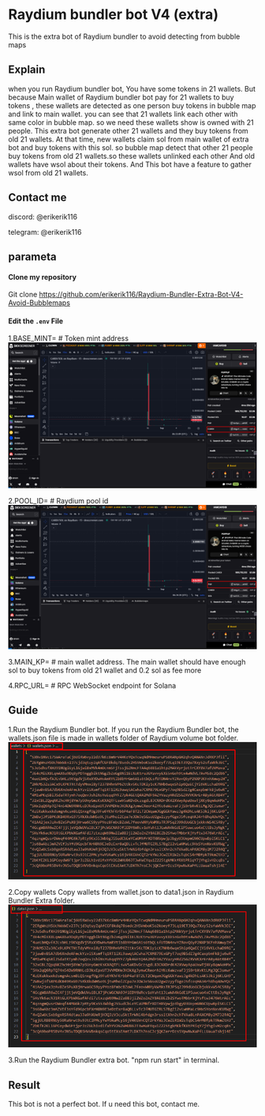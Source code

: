 #  Raydium bundler bot V4 (extra)
This is the extra bot of Raydium bundler to avoid detecting from bubble maps

## Explain

   when you run Raydium bundler bot, You have some tokens in 21 wallets. But because Main wallet of Raydium bundler bot pay for 21 wallets to buy tokens , these wallets are detected as one person buy tokens in bubble map and link to main wallet. you can see that 21 wallets link each other with same color in bubble map.
   so we need these wallets show is owned with 21 people.
    This extra bot generate other 21 wallets and they buy tokens from old 21 wallets.
    At that time, new wallets claim sol from main wallet of extra bot and buy tokens with this sol.
    so bubble map detect that other 21 people buy tokens from old 21 wallets.so these wallets unlinked each other
    And old wallets have wsol about their tokens.
    And This bot have a feature to gather wsol from old 21 wallets.

## Contact me

discord:  @erikerik116

telegram: @erikerik116


## parameta

#### Clone my repository
Git clone https://github.com/erikerik116/Raydium-Bundler-Extra-Bot-V4-Avoid-Bubblemaps

#### Edit the `.env` File

1.BASE_MINT=   # Token mint address
![alt text](image.png)

 
2.POOL_ID=    # Raydium pool id 
![alt text](image-1.png)

3.MAIN_KP=    # main wallet address.
        The main wallet should have enough sol to buy tokens from old 21 wallet and 0.2 sol as fee more
        

4.RPC_URL=    # RPC WebSocket endpoint for Solana


## Guide
1.Run the Raydium Bundler bot.
    If you run the Raydium Bundler bot, the wallets.json file is made in wallets folder of Raydium volume bot folder.
    ![alt text](image-2.png)
    
2.Copy wallets
    Copy wallets from wallet.json to data1.json in Raydium Bundler Extra folder.
    ![alt text](image-3.png)
    
3.Run the Raydium Bundler extra bot.
    "npm run start" in terminal.

## Result
This bot is not a perfect bot.
If u need this bot, contact me.




